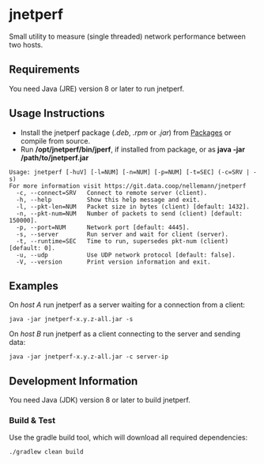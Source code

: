 # jnetperf

Small utility to measure (single threaded) network performance between two hosts.

## Requirements

You need Java (JRE) version 8 or later to run jnetperf.

## Usage Instructions

- Install the jnetperf package (*.deb*, *.rpm* or *.jar*) from [Packages](https://git.data.coop/nellemann/jnetperf/packages) or compile from source.
- Run **/opt/jnetperf/bin/jperf**, if installed from package, or as **java -jar /path/to/jnetperf.jar**

```shell
Usage: jnetperf [-huV] [-l=NUM] [-n=NUM] [-p=NUM] [-t=SEC] (-c=SRV | -s)
For more information visit https://git.data.coop/nellemann/jnetperf
  -c, --connect=SRV   Connect to remote server (client).
  -h, --help          Show this help message and exit.
  -l, --pkt-len=NUM   Packet size in bytes (client) [default: 1432].
  -n, --pkt-num=NUM   Number of packets to send (client) [default: 150000].
  -p, --port=NUM      Network port [default: 4445].
  -s, --server        Run server and wait for client (server).
  -t, --runtime=SEC   Time to run, supersedes pkt-num (client) [default: 0].
  -u, --udp           Use UDP network protocol [default: false].
  -V, --version       Print version information and exit.
```


## Examples

On *host A* run jnetperf as a server waiting for a connection from a client:

```shell
java -jar jnetperf-x.y.z-all.jar -s
```

On *host B* run jnetperf as a client connecting to the server and sending data:

```shell
java -jar jnetperf-x.y.z-all.jar -c server-ip
```


## Development Information

You need Java (JDK) version 8 or later to build jnetperf.


### Build & Test

Use the gradle build tool, which will download all required dependencies:

```shell
./gradlew clean build
```
